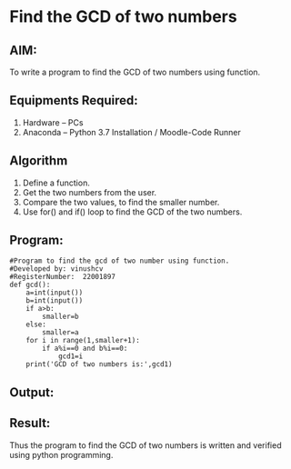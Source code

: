 # Find the GCD of two numbers

## AIM:
To write a program to find the GCD of two numbers using function.

## Equipments Required:
1. Hardware – PCs
2. Anaconda – Python 3.7 Installation / Moodle-Code Runner

## Algorithm
1. Define a function.
2. Get the two numbers from the user.
3. Compare the two values, to find the smaller number.
4. Use for() and if() loop to find the GCD of the two numbers.

## Program:
```
#Program to find the gcd of two number using function.
#Developed by: vinushcv 
#RegisterNumber:  22001897
def gcd():
    a=int(input())
    b=int(input())
    if a>b:
        smaller=b
    else:
        smaller=a
    for i in range(1,smaller+1):
        if a%i==0 and b%i==0:
            gcd1=i
    print('GCD of two numbers is:',gcd1)
```

## Output:

## Result:
Thus the program to find the GCD of two numbers is written and verified using python programming.
